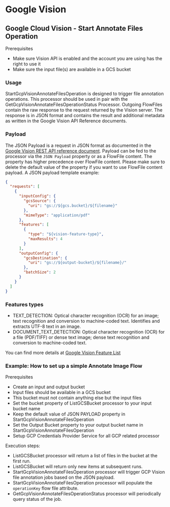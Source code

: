 <!--
  Licensed to the Apache Software Foundation (ASF) under one or more
  contributor license agreements.  See the NOTICE file distributed with
  this work for additional information regarding copyright ownership.
  The ASF licenses this file to You under the Apache License, Version 2.0
  (the "License"); you may not use this file except in compliance with
  the License.  You may obtain a copy of the License at
      http://www.apache.org/licenses/LICENSE-2.0
  Unless required by applicable law or agreed to in writing, software
  distributed under the License is distributed on an "AS IS" BASIS,
  WITHOUT WARRANTIES OR CONDITIONS OF ANY KIND, either express or implied.
  See the License for the specific language governing permissions and
  limitations under the License.
-->

# Google Vision

## Google Cloud Vision - Start Annotate Files Operation

Prerequisites

* Make sure Vision API is enabled and the account you are using has the right to use it
* Make sure the input file(s) are available in a GCS bucket

### Usage

StartGcpVisionAnnotateFilesOperation is designed to trigger file annotation operations. This processor should be used in
pair with the GetGcpVisionAnnotateFilesOperationStatus Processor. Outgoing FlowFiles contain the raw response to the
request returned by the Vision server. The response is in JSON format and contains the result and additional metadata as
written in the Google Vision API Reference documents.

### Payload

The JSON Payload is a request in JSON format as documented in
the [Google Vision REST API reference document](https://cloud.google.com/vision/docs/reference/rest/v1/files/asyncBatchAnnotate).
Payload can be fed to the processor via the `JSON Payload` property or as a FlowFile content. The property has higher
precedence over FlowFile content. Please make sure to delete the default value of the property if you want to use
FlowFile content payload. A JSON payload template example:

```json
{
  "requests": [
    {
      "inputConfig": {
        "gcsSource": {
          "uri": "gs://${gcs.bucket}/${filename}"
        },
        "mimeType": "application/pdf"
      },
      "features": [
        {
          "type": "${vision-feature-type}",
          "maxResults": 4
        }
      ],
      "outputConfig": {
        "gcsDestination": {
          "uri": "gs://${output-bucket}/${filename}/"
        },
        "batchSize": 2
      }
    }
  ]
}
```

### Features types

* TEXT\_DETECTION: Optical character recognition (OCR) for an image; text recognition and conversion to machine-coded
  text. Identifies and extracts UTF-8 text in an image.
* DOCUMENT\_TEXT\_DETECTION: Optical character recognition (OCR) for a file (PDF/TIFF) or dense text image; dense text
  recognition and conversion to machine-coded text.

You can find more details at [Google Vision Feature List](https://cloud.google.com/vision/docs/features-list)

### Example: How to set up a simple Annotate Image Flow

Prerequisites

* Create an input and output bucket
* Input files should be available in a GCS bucket
* This bucket must not contain anything else but the input files
* Set the bucket property of ListGCSBucket processor to your input bucket name
* Keep the default value of JSON PAYLOAD property in StartGcpVisionAnnotateFilesOperation
* Set the Output Bucket property to your output bucket name in StartGcpVisionAnnotateFilesOperation
* Setup GCP Credentials Provider Service for all GCP related processor

Execution steps:

* ListGCSBucket processor will return a list of files in the bucket at the first run.
* ListGCSBucket will return only new items at subsequent runs.
* StartGcpVisionAnnotateFilesOperation processor will trigger GCP Vision file annotation jobs based on the JSON payload.
* StartGcpVisionAnnotateFilesOperation processor will populate the `operationKey` flow file attribute.
* GetGcpVisionAnnotateFilesOperationStatus processor will periodically query status of the job.